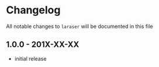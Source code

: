 # Changelog

All notable changes to `laraser` will be documented in this file

## 1.0.0 - 201X-XX-XX

- initial release
